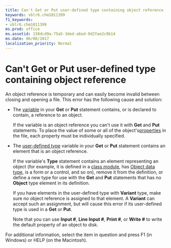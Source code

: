 ```yaml
---
title: Can't Get or Put user-defined type containing object reference
keywords: vblr6.chm1011399
f1_keywords:
- vblr6.chm1011399
ms.prod: office
ms.assetid: 138dcd9a-75a5-3ded-a6ed-9d2fae2c9b14
ms.date: 06/08/2017
localization_priority: Normal
---
```



# Can't Get or Put user-defined type containing object reference

An object reference is temporary and can easily become invalid between closing and opening a file. This error has the following cause and solution:



- The [variable](../../Glossary/vbe-glossary.md#variable) in your **Get** or **Put** statement contains, or is declared to contain, a reference to an object.
    
    If the variable is an object reference you can't use it with  **Get** and **Put** statements. To place the value of some or all of the object's[properties](../../Glossary/vbe-glossary.md#property) in the file, each property must be individually specified.
    
- The [user-defined type](../../Glossary/vbe-glossary.md#user-defined-type) variable in your **Get** or **Put** statement contains an element that is an object reference.
    
    If the variable's  **Type** statement contains an element representing an object (for example, it is defined in a [class module](../../Glossary/vbe-glossary.md#class-module), has [Object data type](../../Glossary/vbe-glossary.md#object-data-type), is a form or a control, and so on), remove it from the definition, or define a new type for use with the  **Get** and **Put** statements that has no **Object** type element in its definition.
    
    If you have elements in the user-defined type with  **Variant** type, make sure no object reference is assigned to that element. A **Variant** can accept such an assignment, but will cause this error if its user-defined type is used in a **Get** or **Put**.
    
    Note that you can use  **Input #**, **Line Input #**, **Print #**, or **Write #** to write the default property of an object to disk.
    

For additional information, select the item in question and press F1 (in Windows) or HELP (on the Macintosh).


